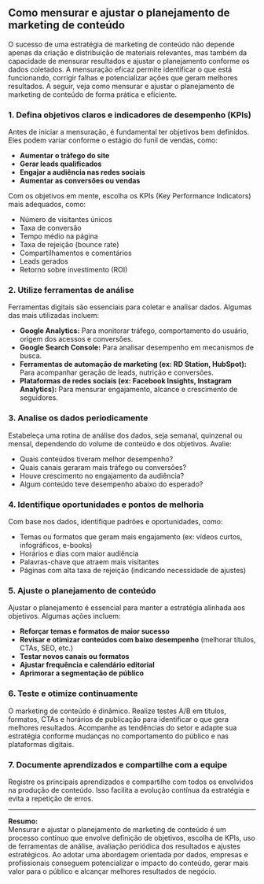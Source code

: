 
## Como mensurar e ajustar o planejamento de marketing de conteúdo

O sucesso de uma estratégia de marketing de conteúdo não depende apenas da criação e distribuição de materiais relevantes, mas também da capacidade de mensurar resultados e ajustar o planejamento conforme os dados coletados. A mensuração eficaz permite identificar o que está funcionando, corrigir falhas e potencializar ações que geram melhores resultados. A seguir, veja como mensurar e ajustar o planejamento de marketing de conteúdo de forma prática e eficiente.

### 1. Defina objetivos claros e indicadores de desempenho (KPIs)

Antes de iniciar a mensuração, é fundamental ter objetivos bem definidos. Eles podem variar conforme o estágio do funil de vendas, como:

- **Aumentar o tráfego do site**
- **Gerar leads qualificados**
- **Engajar a audiência nas redes sociais**
- **Aumentar as conversões ou vendas**

Com os objetivos em mente, escolha os KPIs (Key Performance Indicators) mais adequados, como:

- Número de visitantes únicos
- Taxa de conversão
- Tempo médio na página
- Taxa de rejeição (bounce rate)
- Compartilhamentos e comentários
- Leads gerados
- Retorno sobre investimento (ROI)

### 2. Utilize ferramentas de análise

Ferramentas digitais são essenciais para coletar e analisar dados. Algumas das mais utilizadas incluem:

- **Google Analytics:** Para monitorar tráfego, comportamento do usuário, origem dos acessos e conversões.
- **Google Search Console:** Para analisar desempenho em mecanismos de busca.
- **Ferramentas de automação de marketing (ex: RD Station, HubSpot):** Para acompanhar geração de leads, nutrição e conversões.
- **Plataformas de redes sociais (ex: Facebook Insights, Instagram Analytics):** Para mensurar engajamento, alcance e crescimento de seguidores.

### 3. Analise os dados periodicamente

Estabeleça uma rotina de análise dos dados, seja semanal, quinzenal ou mensal, dependendo do volume de conteúdo e dos objetivos. Avalie:

- Quais conteúdos tiveram melhor desempenho?
- Quais canais geraram mais tráfego ou conversões?
- Houve crescimento no engajamento da audiência?
- Algum conteúdo teve desempenho abaixo do esperado?

### 4. Identifique oportunidades e pontos de melhoria

Com base nos dados, identifique padrões e oportunidades, como:

- Temas ou formatos que geram mais engajamento (ex: vídeos curtos, infográficos, e-books)
- Horários e dias com maior audiência
- Palavras-chave que atraem mais visitantes
- Páginas com alta taxa de rejeição (indicando necessidade de ajustes)

### 5. Ajuste o planejamento de conteúdo

Ajustar o planejamento é essencial para manter a estratégia alinhada aos objetivos. Algumas ações incluem:

- **Reforçar temas e formatos de maior sucesso**
- **Revisar e otimizar conteúdos com baixo desempenho** (melhorar títulos, CTAs, SEO, etc.)
- **Testar novos canais ou formatos**
- **Ajustar frequência e calendário editorial**
- **Aprimorar a segmentação de público**

### 6. Teste e otimize continuamente

O marketing de conteúdo é dinâmico. Realize testes A/B em títulos, formatos, CTAs e horários de publicação para identificar o que gera melhores resultados. Acompanhe as tendências do setor e adapte sua estratégia conforme mudanças no comportamento do público e nas plataformas digitais.

### 7. Documente aprendizados e compartilhe com a equipe

Registre os principais aprendizados e compartilhe com todos os envolvidos na produção de conteúdo. Isso facilita a evolução contínua da estratégia e evita a repetição de erros.

---

**Resumo:**  
Mensurar e ajustar o planejamento de marketing de conteúdo é um processo contínuo que envolve definição de objetivos, escolha de KPIs, uso de ferramentas de análise, avaliação periódica dos resultados e ajustes estratégicos. Ao adotar uma abordagem orientada por dados, empresas e profissionais conseguem potencializar o impacto do conteúdo, gerar mais valor para o público e alcançar melhores resultados de negócio.
```
